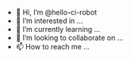 - 👋 Hi, I’m @hello-ci-robot
- 👀 I’m interested in ...
- 🌱 I’m currently learning ...
- 💞️ I’m looking to collaborate on ...
- 📫 How to reach me ...

<!---
hello-ci-robot/hello-ci-robot is a ✨ special ✨ repository because its `README.md` (this file) appears on your GitHub profile.
You can click the Preview link to take a look at your changes.
--->
